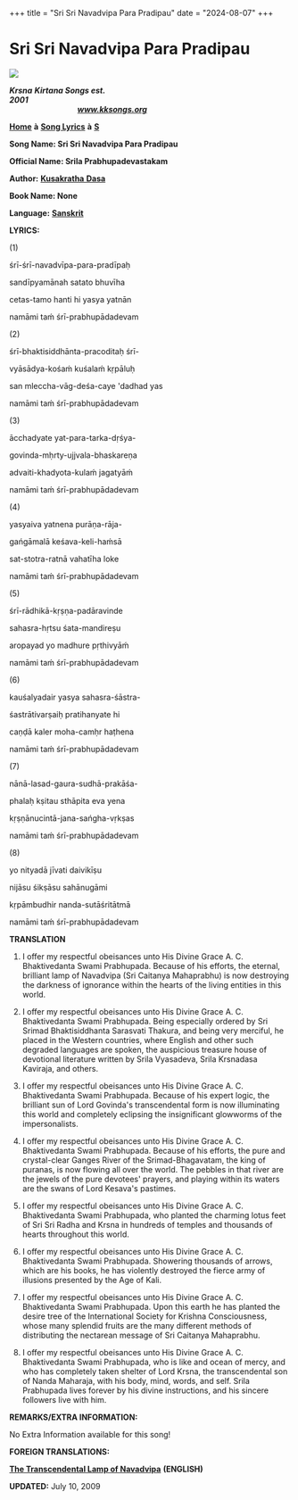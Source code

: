 +++
title = "Sri Sri Navadvipa Para Pradipau"
date = "2024-08-07"
+++

# Sri Sri Navadvipa Para Pradipau
**[![](http://kksongs.org/image_files/image002.jpg)](http://kksongs.org/)**

**_Krsna_** **_Kirtana Songs est. 2001_**                                                                                                                                                      **_www.kksongs.org_**

**[Home](http://kksongs.org/)** **à** **[Song Lyrics](http://kksongs.org/lyrics.html)** **à** **[S](http://kksongs.org/songs/song_s.html)**

**Song Name: Sri Sri Navadvipa Para Pradipau**

**Official Name: Srila Prabhupadevastakam**

**Author:** [**Kusakratha** **Dasa**](http://kksongs.org/authors/list/kusakratha.html)

**Book Name: None**

**Language:** [**Sanskrit**](http://kksongs.org/language/list/sanskrit.html)

**LYRICS:**

(1)

śrī-śrī-navadvīpa-para-pradīpaḥ

sandīpyamānah satato bhuvīha

cetas-tamo hanti hi yasya yatnān

namāmi taḿ śrī-prabhupādadevam

(2)

śrī-bhaktisiddhānta-pracoditaḥ śrī\-

vyāsādya-kośaḿ kuśalaḿ kṛpāluḥ

san mleccha-vāg-deśa-caye 'dadhad yas

namāmi taḿ śrī-prabhupādadevam

(3)

ācchadyate yat-para-tarka-dṛśya\-

govinda-mḥrty-ujjvala-bhaskareṇa

advaiti-khadyota-kulaḿ jagatyāḿ

namāmi taḿ śrī-prabhupādadevam

(4)

yasyaiva yatnena purāṇa-rāja\-

gańgāmalā keśava-keli-haḿsā

sat-stotra-ratnā vahatīha loke

namāmi taḿ śrī-prabhupādadevam

(5)

śrī-rādhikā-kṛṣṇa-padāravinde

sahasra-hṛtsu śata-mandireṣu

aropayad yo madhure pṛthivyāḿ

namāmi taḿ śrī-prabhupādadevam

(6)

kauśalyadair yasya sahasra-śāstra\-

śastrātivarṣaiḥ pratihanyate hi

caṇḍā kaler moha-camḥr haṭhena

namāmi taḿ śrī-prabhupādadevam

(7)

nānā-lasad-gaura-sudhā-prakāśa-

phalaḥ kṣitau sthāpita eva yena

kṛṣṇānucintā-jana-sańgha-vṛkṣas

namāmi taḿ śrī-prabhupādadevam

(8)

yo nityadā jīvati daivikīṣu

nijāsu śikṣāsu sahānugāmi

kṛpāmbudhir nanda-sutāśritātmā

namāmi taḿ śrī-prabhupādadevam

**TRANSLATION**

1) I offer my respectful obeisances unto His Divine Grace A. C. Bhaktivedanta Swami Prabhupada. Because of his efforts, the eternal, brilliant lamp of Navadvipa (Sri Caitanya Mahaprabhu) is now destroying the darkness of ignorance within the hearts of the living entities in this world.

2) I offer my respectful obeisances unto His Divine Grace A. C. Bhaktivedanta Swami Prabhupada. Being especially ordered by Sri Srimad Bhaktisiddhanta Sarasvati Thakura, and being very merciful, he placed in the Western countries, where English and other such degraded languages are spoken, the auspicious treasure house of devotional literature written by Srila Vyasadeva, Srila Krsnadasa Kaviraja, and others.

3) I offer my respectful obeisances unto His Divine Grace A. C. Bhaktivedanta Swami Prabhupada. Because of his expert logic, the brilliant sun of Lord Govinda's transcendental form is now illuminating this world and completely eclipsing the insignificant glowworms of the impersonalists.

4) I offer my respectful obeisances unto His Divine Grace A. C. Bhaktivedanta Swami Prabhupada. Because of his efforts, the pure and crystal-clear Ganges River of the Srimad-Bhagavatam, the king of puranas, is now flowing all over the world. The pebbles in that river are the jewels of the pure devotees' prayers, and playing within its waters are the swans of Lord Kesava's pastimes.

5) I offer my respectful obeisances unto His Divine Grace A. C. Bhaktivedanta Swami Prabhupada, who planted the charming lotus feet of Sri Sri Radha and Krsna in hundreds of temples and thousands of hearts throughout this world.

6) I offer my respectful obeisances unto His Divine Grace A. C. Bhaktivedanta Swami Prabhupada. Showering thousands of arrows, which are his books, he has violently destroyed the fierce army of illusions presented by the Age of Kali.

7) I offer my respectful obeisances unto His Divine Grace A. C. Bhaktivedanta Swami Prabhupada. Upon this earth he has planted the desire tree of the International Society for Krishna Consciousness, whose many splendid fruits are the many different methods of distributing the nectarean message of Sri Caitanya Mahaprabhu.

8) I offer my respectful obeisances unto His Divine Grace A. C. Bhaktivedanta Swami Prabhupada, who is like and ocean of mercy, and who has completely taken shelter of Lord Krsna, the transcendental son of Nanda Maharaja, with his body, mind, words, and self. Srila Prabhupada lives forever by his divine instructions, and his sincere followers live with him.

**REMARKS/EXTRA INFORMATION:**

No Extra Information available for this song!

**FOREIGN TRANSLATIONS:**

**[The Transcendental Lamp of Navadvipa](http://kksongs.org/songs/t/thetranscendentallamp.html)** **(ENGLISH)**

**UPDATED:** July 10, 2009